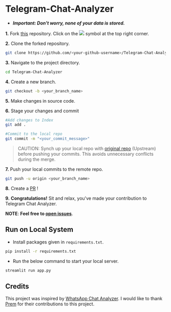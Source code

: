 # Telegram-Chat-Analyzer


* ***Important: Don't worry, none of your data is stored.***

**1.** Fork [this](https://github.com/sanjeev-kumar78/Telegram-Chat-Analyzer/) repository.
Click on the <a href="https://github.com/sanjeev-kumar78/Telegram-Chat-Analyzer/"><img src="https://img.icons8.com/ios/24/000000/code-fork.png"></a> symbol at the top right corner.

**2.** Clone the forked repository.

```bash
git clone https://github.com/<your-github-username>/Telegram-Chat-Analyzer
```

**3.** Navigate to the project directory.

```bash
cd Telegram-Chat-Analyzer
```

**4.** Create a new branch.

```bash
git checkout -b <your_branch_name>
```

**5.** Make changes in source code.

**6.** Stage your changes and commit

```bash
#Add changes to Index
git add .

#Commit to the local repo
git commit -m "<your_commit_message>"
```

>CAUTION: Synch up your local repo with [original repo](https://github.com/sanjeev-kumar78/Telegram-Chat-Analyzer) (Upstream) before pushing your commits.
>This avoids unnecessary conflicts during the merge.

**7.** Push your local commits to the remote repo.

```bash
git push -u origin <your_branch_name>
```

**8.** Create a [PR](https://help.github.com/en/github/collaborating-with-issues-and-pull-requests/creating-a-pull-request) !

**9.** **Congratulations!** Sit and relax, you've made your contribution to Telegram Chat Analyzer.

**NOTE**: **Feel free to [open issues](https://github.com/sanjeev-kumar78/Telegram-Chat-Analyzer/issues/new/choose)**.


## Run on Local System

- Install packages given in `requirements.txt`.

```bash
pip install -r requirements.txt
```

- Run the below command to start your local server.

```bash
streamlit run app.py
```
## Credits
This project was inspired by [WhatsApp Chat Analyzer](https://www.github.com/pcsingh/WhatsApp-Chat-Analyzer).
I would like to thank [Prem](https://www.github.com/pcsingh) for their contributions to this project.

